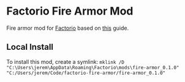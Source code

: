 # Factorio Fire Armor Mod
Fire armor mod for [Factorio](https://www.factorio.com/) based on [this](https://wiki.factorio.com/Tutorial:Modding_tutorial/Gangsir) guide.

## Local Install
To install this mod, create a symlink: `mklink /D "C:\Users\jerem\AppData\Roaming\Factorio\mods\fire-armor_0.1.0" "C:/Users/jerem/Code/factorio-fire-armor/fire-armor_0.1.0"`
